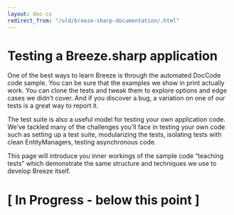 ```yaml
---
layout: doc-cs
redirect_from: "/old/breeze-sharp-documentation/.html"
---
```


# Testing a Breeze.sharp application

One of the best ways to learn Breeze is through the automated DocCode code sample. You can be sure that the examples we show in print actually work. You can clone the tests and tweak them to explore options and edge cases we didn’t cover. And if you discover a bug, a variation on one of our tests is a great way to report it.

The test suite is also a useful model for testing your own application code. We’ve tackled many of the challenges you’ll face in testing your own code such as setting up a test suite, modularizing the tests, isolating tests with clean EntityManagers, testing asynchronous code.

This page will introduce you inner workings of the sample code “teaching tests” which demonstrate the same structure and techniques we use to develop Breeze itself.

# [ In Progress - below this point ]

